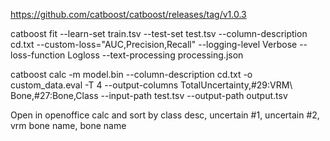 https://github.com/catboost/catboost/releases/tag/v1.0.3

catboost fit --learn-set train.tsv --test-set test.tsv --column-description cd.txt --custom-loss="AUC,Precision,Recall" --logging-level Verbose --loss-function Logloss --text-processing processing.json 

catboost calc -m model.bin --column-description cd.txt -o custom_data.eval -T 4 --output-columns TotalUncertainty,#29:VRM\ Bone,#27:Bone,Class --input-path test.tsv  --output-path output.tsv

Open in openoffice calc and sort by class desc, uncertain #1, uncertain #2, vrm bone name, bone name
